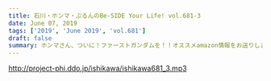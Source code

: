 ```yaml
---
title: 石川・ホンマ・ぶるんのBe-SIDE Your Life! vol.681-3
date: June 07, 2019
tags: ['2019', 'June 2019', 'vol.681']
draft: false
summary: ホンマさん、ついに！ファーストガンダムを！！オススメamazon情報をお送りします！MIURA
---
```


http://project-phi.ddo.jp/ishikawa/ishikawa681_3.mp3

